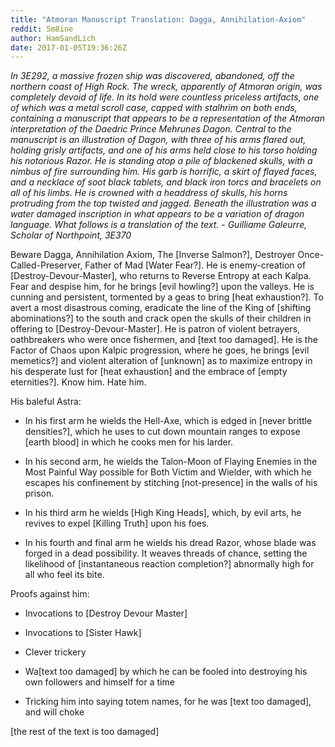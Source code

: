 ```yaml
---
title: "Atmoran Manuscript Translation: Dagga, Annihilation-Axiom"
reddit: 5m8ine
author: HamSandLich
date: 2017-01-05T19:36:26Z
---
```


*In 3E292, a massive frozen ship was discovered, abandoned, off the northern coast of High Rock. The wreck, apparently of Atmoran origin, was completely devoid of life. In its hold were countless priceless artifacts, one of which was a metal scroll case, capped with stalhrim on both ends, containing a manuscript that appears to be a representation of the Atmoran interpretation of the Daedric Prince Mehrunes Dagon. Central to the manuscript is an illustration of Dagon, with three of his arms flared out, holding grisly artifacts, and one of his arms held close to his torso holding his notorious Razor. He is standing atop a pile of blackened skulls, with a nimbus of fire surrounding him. His garb is horrific, a skirt of flayed faces, and a necklace of soot black tablets, and black iron torcs and bracelets on all of his limbs. He is crowned with a headdress of skulls, his horns protruding from the top twisted and jagged. Beneath the illustration was a water damaged inscription in what appears to be a variation of dragon language. What follows is a translation of the text. - Guilliame Galeurre, Scholar of Northpoint, 3E370*

Beware Dagga, Annihilation Axiom, The [Inverse Salmon?], Destroyer Once-Called-Preserver, Father of Mad [Water Fear?]. He is enemy-creation of [Destroy-Devour-Master], who returns to Reverse Entropy at each Kalpa. Fear and despise him, for he brings [evil howling?] upon the valleys. He is cunning and persistent, tormented by a geas to bring [heat exhaustion?]. To avert a most disastrous coming, eradicate the line of the King of [shifting abominations?] to the south and crack open the skulls of their children in offering to [Destroy-Devour-Master]. He is patron of violent betrayers, oathbreakers who were once fishermen, and [text too damaged]. He is the Factor of Chaos upon Kalpic progression, where he goes, he brings [evil memetics?] and violent alteration of [unknown] as to maximize entropy in his desperate lust for [heat exhaustion] and the embrace of [empty eternities?]. Know him. Hate him.


His baleful Astra:

* In his first arm he wields the Hell-Axe, which is edged in [never brittle densities?], which he uses to cut down mountain ranges to expose [earth blood] in which he cooks men for his larder.

* In his second arm, he wields the Talon-Moon of Flaying Enemies in the Most Painful Way possible for Both Victim and Wielder, with which he escapes his confinement by stitching [not-presence] in the walls of his prison.

* In his third arm he wields [High King Heads], which, by evil arts, he revives to expel [Killing Truth] upon his foes.

* In his fourth and final arm he wields his dread Razor, whose blade was forged in a dead possibility. It weaves threads of chance, setting the likelihood of [instantaneous reaction completion?] abnormally high for all who feel its bite.



Proofs against him:

* Invocations to [Destroy Devour Master]

* Invocations to [Sister Hawk]

* Clever trickery

* Wa[text too damaged] by which he can be fooled into destroying his own followers and himself for a time

* Tricking him into saying totem names, for he was [text too damaged], and will choke

[the rest of the text is too damaged]

